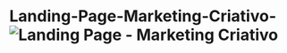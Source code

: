 # Landing-Page-Marketing-Criativo-![Landing Page - Marketing Criativo](https://user-images.githubusercontent.com/101493095/170176599-68eacd02-695e-46b2-87f1-9fd99884b7fb.png)

